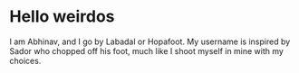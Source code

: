 # Hello weirdos
I am Abhinav, and I go by Labadal or Hopafoot. My username is inspired by Sador who chopped off his foot, much like I shoot myself in mine with my choices.
